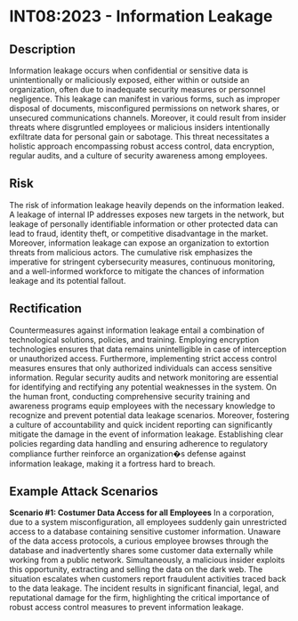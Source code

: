 # INT08:2023 - Information Leakage

## Description
Information leakage occurs when confidential or sensitive data is unintentionally or maliciously exposed, either within or outside an organization, often due to inadequate security measures or personnel negligence. This leakage can manifest in various forms, such as improper disposal of documents, misconfigured permissions on network shares, or unsecured communications channels. Moreover, it could result from insider threats where disgruntled employees or malicious insiders intentionally exfiltrate data for personal gain or sabotage. This threat necessitates a holistic approach encompassing robust access control, data encryption, regular audits, and a culture of security awareness among employees.

## Risk
The risk of information leakage heavily depends on the information leaked. A leakage of internal IP addresses exposes new targets in the network, but leakage of personally identifiable information or other protected data can lead to fraud, identity theft, or competitive disadvantage in the market. Moreover, information leakage can expose an organization to extortion threats from malicious actors. The cumulative risk emphasizes the imperative for stringent cybersecurity measures, continuous monitoring, and a well-informed workforce to mitigate the chances of information leakage and its potential fallout.

## Rectification
Countermeasures against information leakage entail a combination of technological solutions, policies, and training. Employing encryption technologies ensures that data remains unintelligible in case of interception or unauthorized access. Furthermore, implementing strict access control measures ensures that only authorized individuals can access sensitive information. Regular security audits and network monitoring are essential for identifying and rectifying any potential weaknesses in the system. On the human front, conducting comprehensive security training and awareness programs equip employees with the necessary knowledge to recognize and prevent potential data leakage scenarios. Moreover, fostering a culture of accountability and quick incident reporting can significantly mitigate the damage in the event of information leakage. Establishing clear policies regarding data handling and ensuring adherence to regulatory compliance further reinforce an organization�s defense against information leakage, making it a fortress hard to breach.

## Example Attack Scenarios
**Scenario #1: Costumer Data Access for all Employees**
In a corporation, due to a system misconfiguration, all employees suddenly gain unrestricted access to a database containing sensitive customer information. Unaware of the data access protocols, a curious employee browses through the database and inadvertently shares some customer data externally while working from a public network. Simultaneously, a malicious insider exploits this opportunity, extracting and selling the data on the dark web. The situation escalates when customers report fraudulent activities traced back to the data leakage. The incident results in significant financial, legal, and reputational damage for the firm, highlighting the critical importance of robust access control measures to prevent information leakage.